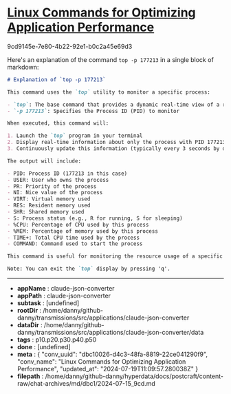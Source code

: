 # [Linux Commands for Optimizing Application Performance](https://claude.ai/chat/dbc10026-d4c3-48fa-8819-22ce041290f9)

9cd9145e-7e80-4b22-92e1-b0c2a45e69d3

 Here's an explanation of the command `top -p 177213` in a single block of markdown:

```markdown
# Explanation of `top -p 177213`

This command uses the `top` utility to monitor a specific process:

- `top`: The base command that provides a dynamic real-time view of a running system
- `-p 177213`: Specifies the Process ID (PID) to monitor

When executed, this command will:

1. Launch the `top` program in your terminal
2. Display real-time information about only the process with PID 177213
3. Continuously update this information (typically every 3 seconds by default)

The output will include:

- PID: Process ID (177213 in this case)
- USER: User who owns the process
- PR: Priority of the process
- NI: Nice value of the process
- VIRT: Virtual memory used
- RES: Resident memory used
- SHR: Shared memory used
- S: Process status (e.g., R for running, S for sleeping)
- %CPU: Percentage of CPU used by this process
- %MEM: Percentage of memory used by this process
- TIME+: Total CPU time used by the process
- COMMAND: Command used to start the process

This command is useful for monitoring the resource usage of a specific process in real-time, which can be helpful for performance tuning and troubleshooting.

Note: You can exit the `top` display by pressing 'q'.
```

---

* **appName** : claude-json-converter
* **appPath** : claude-json-converter
* **subtask** : [undefined]
* **rootDir** : /home/danny/github-danny/transmissions/src/applications/claude-json-converter
* **dataDir** : /home/danny/github-danny/transmissions/src/applications/claude-json-converter/data
* **tags** : p10.p20.p30.p40.p50
* **done** : [undefined]
* **meta** : {
  "conv_uuid": "dbc10026-d4c3-48fa-8819-22ce041290f9",
  "conv_name": "Linux Commands for Optimizing Application Performance",
  "updated_at": "2024-07-19T11:09:57.280038Z"
}
* **filepath** : /home/danny/github-danny/hyperdata/docs/postcraft/content-raw/chat-archives/md/dbc1/2024-07-15_9cd.md